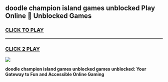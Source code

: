 
## doodle champion island games unblocked Play Online 👋 Unblocked Games
<h3>
<a href="https://premium.freeplayer.one?title=doodle_champion_island_games_unblocked&ref=19F">CLICK TO PLAY</a></h3>
<hr>

<h3>
<a href="https://premium.freeplayer.one?title=doodle_champion_island_games_unblocked&ref=19F">CLICK 2 PLAY</a>
  
</h3>

<a href="https://premium.freeplayer.one?title=doodle_champion_island_games_unblocked&ref=19F"><img src="https://clearcache.store/games.png"></a>


**doodle champion island games unblocked games unblocked: Your Gateway to Fun and Accessible Online Gaming**
